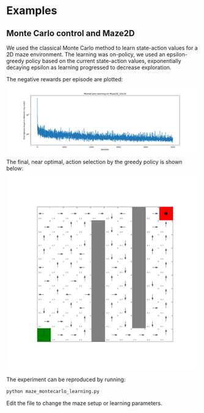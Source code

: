 # Examples

## Monte Carlo control and Maze2D

We used the classical Monte Carlo method to learn state-action values for a 2D maze environment. The learning was on-policy, we used an epsilon-greedy policy based on the current state-action values, exponentially decaying epsilon as learning progressed to decrease exploration. 

The negative rewards per episode are plotted:

![reward line plot](assets/plots/MonteCarlo_Maze2D_10x10_learning_rewards.png)

The final, near optimal, action selection by the greedy policy is shown below:

![maze policy](assets/plots/MonteCarlo_Maze2D_10x10_learned_policy.png)

The experiment can be reproduced by running:

```bash
python maze_montecarlo_learning.py
```

Edit the file to change the maze setup or learning parameters.